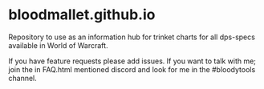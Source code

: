 # bloodmallet.github.io
Repository to use as an information hub for trinket charts for all dps-specs available in World of Warcraft.

If you have feature requests please add issues. If you want to talk with me; join the in FAQ.html mentioned discord and look for me in the #bloodytools channel.
